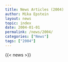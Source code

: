 ```yaml
---
title: News Articles (2004)
author: Mika Epstein
layout: news
topic: index
date: 2004-01-01
permalink: /news/2004/
categories: ["News"]
tags: ["2004"]
---
```


{{< news >}}